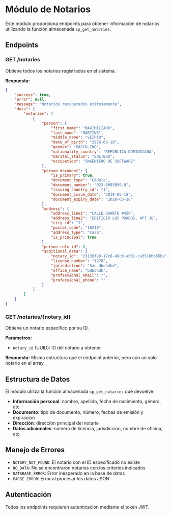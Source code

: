 # Módulo de Notarios

Este módulo proporciona endpoints para obtener información de notarios utilizando la función almacenada `sp_get_notaries`.

## Endpoints

### GET /notaries
Obtiene todos los notarios registrados en el sistema.

**Respuesta:**
```json
{
    "success": true,
    "error": null,
    "message": "Notarios recuperados exitosamente",
    "data": {
        "notaries": [
            {
                "person": {
                    "first_name": "MAXIMILIANO",
                    "last_name": "MARTINS",
                    "middle_name": "SEIPIO",
                    "date_of_birth": "1976-05-18",
                    "gender": "MASCULINO",
                    "nationality_country": "REPÚBLICA DOMINICANA",
                    "marital_status": "SOLTERO",
                    "occupation": "INGENIERO DE SOFTWARE"
                },
                "person_document": {
                    "is_primary": true,
                    "document_type": "Cédula",
                    "document_number": "023-0093859-0",
                    "issuing_country_id": "1",
                    "document_issue_date": "2018-05-18",
                    "document_expiry_date": "2028-05-18"
                },
                "address": {
                    "address_line1": "CALLE DUARTE #456",
                    "address_line2": "EDIFICIO LOS PRADOS, APT 3B",
                    "city_id": "1",
                    "postal_code": "10210",
                    "address_type": "Casa",
                    "is_principal": true
                },
                "person_role_id": 8,
                "additional_data": {
                    "notary_id": "23139f29-17c6-49c0-a001-ca3510bb65be",
                    "license_number": "1278",
                    "jurisdiction": "San dbdhdhd",
                    "office_name": "bdbdhdh",
                    "professional_email": "",
                    "professional_phone": ""
                }
            }
        ]
    }
}
```

### GET /notaries/{notary_id}
Obtiene un notario específico por su ID.

**Parámetros:**
- `notary_id` (UUID): ID del notario a obtener

**Respuesta:**
Misma estructura que el endpoint anterior, pero con un solo notario en el array.

## Estructura de Datos

El módulo utiliza la función almacenada `sp_get_notaries` que devuelve:

- **Información personal**: nombre, apellido, fecha de nacimiento, género, etc.
- **Documento**: tipo de documento, número, fechas de emisión y expiración
- **Dirección**: dirección principal del notario
- **Datos adicionales**: número de licencia, jurisdicción, nombre de oficina, etc.

## Manejo de Errores

- `NOTARY_NOT_FOUND`: El notario con el ID especificado no existe
- `NO_DATA`: No se encontraron notarios con los criterios indicados
- `DATABASE_ERROR`: Error inesperado en la base de datos
- `PARSE_ERROR`: Error al procesar los datos JSON

## Autenticación

Todos los endpoints requieren autenticación mediante el token JWT. 